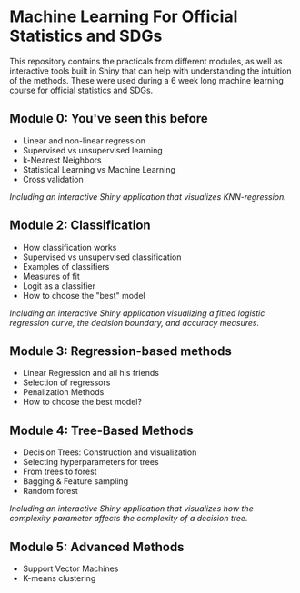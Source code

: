 # Machine Learning For Official Statistics and SDGs

This repository contains the practicals from different modules, as well as interactive tools built in Shiny that can help with understanding the intuition of the methods. These were used during a 6 week long machine learning course for official statistics and SDGs. 

## Module 0: You've seen this before

- Linear and non-linear regression
- Supervised vs unsupervised learning
- k-Nearest Neighbors
- Statistical Learning vs Machine Learning
- Cross validation

*Including an interactive Shiny application that visualizes KNN-regression.*

## Module 2: Classification

- How classification works
- Supervised vs unsupervised classification
- Examples of classifiers
- Measures of fit
- Logit as a classifier
- How to choose the "best" model

*Including an interactive Shiny application visualizing a fitted logistic regression curve, the decision boundary, and accuracy measures.*

## Module 3: Regression-based methods

- Linear Regression and all his friends
- Selection of regressors
- Penalization Methods
- How to choose the best model?

## Module 4: Tree-Based Methods

- Decision Trees: Construction and visualization
- Selecting hyperparameters for trees
- From trees to forest
- Bagging & Feature sampling
- Random forest 

*Including an interactive Shiny application that visualizes how the complexity parameter affects the complexity of a decision tree.*

## Module 5: Advanced Methods

- Support Vector Machines
- K-means clustering

## 
